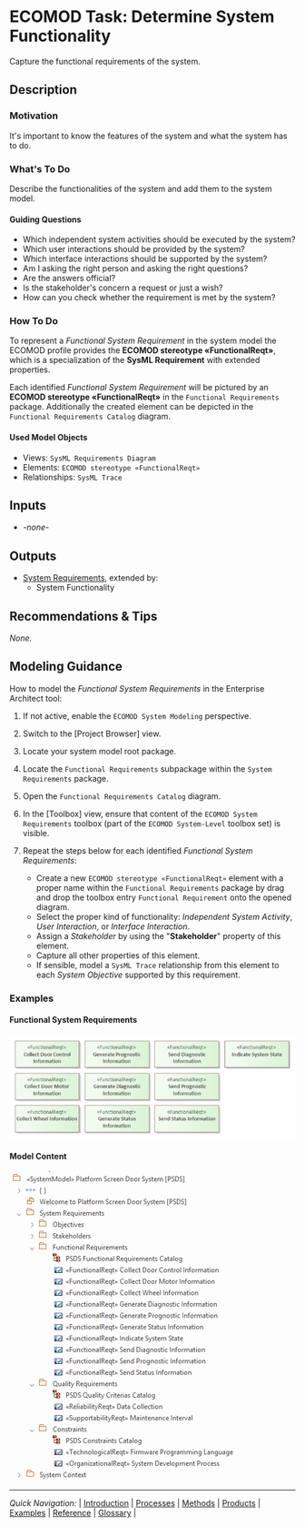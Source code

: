 # ECOMOD Task: Determine System Functionality

Capture the functional requirements of the system.


## Description

### Motivation

It's important to know the features of the system and what the system has to do.

### What's To Do

Describe the functionalities of the system and add them to the system model.

#### Guiding Questions

+ Which independent system activities should be executed by the system?
+ Which user interactions should be provided by the system?
+ Which interface interactions should be supported by the system?
+ Am I asking the right person and asking the right questions?
+ Are the answers official?
+ Is the stakeholder's concern a request or just a wish?
+ How can you check whether the requirement is met by the system?

### How To Do

To represent a _Functional System Requirement_ in the system model the ECOMOD profile provides the **ECOMOD stereotype «FunctionalReqt»**, which is a specialization of the **SysML Requirement** with extended properties.

Each identified _Functional System Requirement_ will be pictured by an **ECOMOD stereotype «FunctionalReqt»** in the `Functional Requirements` package. Additionally the created element can be depicted in the `Functional Requirements Catalog` diagram.

#### Used Model Objects

+ Views: `SysML Requirements Diagram`
+ Elements: `ECOMOD stereotype «FunctionalReqt»`
+ Relationships: `SysML Trace`

## Inputs

+ _-none-_


## Outputs

+ [System Requirements](product_system-requirements.md), extended by:
  - System Functionality


## Recommendations & Tips

_None._


## Modeling Guidance

How to model the _Functional System Requirements_ in the Enterprise Architect tool:

1. If not active, enable the `ECOMOD System Modeling` perspective.

2. Switch to the [Project Browser] view.

3. Locate your system model root package.

4. Locate the `Functional Requirements` subpackage within the `System Requirements` package.

5. Open the `Functional Requirements Catalog` diagram.

6. In the [Toolbox] view, ensure that content of the `ECOMOD System Requirements` toolbox (part of the `ECOMOD System-Level` toolbox set) is visible. 

8. Repeat the steps below for each identified _Functional System Requirements_:
    + Create a new `ECOMOD stereotype «FunctionalReqt»` element with a proper name within the `Functional Requirements` package by drag and drop the toolbox entry `Functional Requirement` onto the opened diagram.
    + Select the proper kind of functionality: _Independent System Activity_, _User Interaction_, or _Interface Interaction_.
    + Assign a _Stakeholder_ by using the "**Stakeholder**" property of this element.
    + Capture all other properties of this element.
    + If sensible, model a `SysML Trace` relationship from this element to each _System Objective_ supported by this requirement.


### Examples

#### Functional System Requirements

![Example of Functional System Requirements](images/en-ecomod-example-00-funcreqt-modelview.png)

#### Model Content

![Example of Model Content](images/en-ecomod-example-00-sysreqt-modelstructure.png)

---
_Quick Navigation:_ | [Introduction](index.md) | [Processes](processes.md) | [Methods](methods.md) | [Products](products.md) | [Examples](examples.md) | [Reference](quick-reference.md) | [Glossary](glossary.md) |
